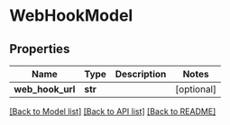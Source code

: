 # WebHookModel

## Properties
Name | Type | Description | Notes
------------ | ------------- | ------------- | -------------
**web_hook_url** | **str** |  | [optional] 

[[Back to Model list]](../README.md#documentation-for-models) [[Back to API list]](../README.md#documentation-for-api-endpoints) [[Back to README]](../README.md)

